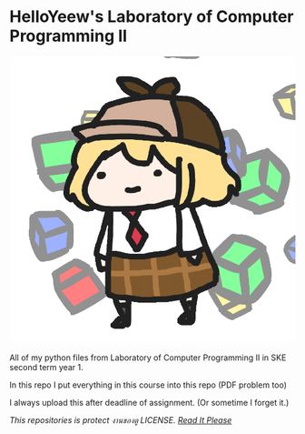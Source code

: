 # HelloYeew's Laboratory of Computer Programming II

![Ame Roll](ameminecraft.gif)

All of my python files from Laboratory of Computer Programming II in SKE second term year 1.

In this repo I put everything in this course into this repo (PDF problem too)

I always upload this after deadline of assignment. (Or sometime I forget it.)

*This repositories is protect งานของตู LICENSE. [Read It Please](LICENSE)*